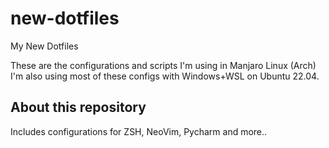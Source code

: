 # new-dotfiles
My New Dotfiles

These are the configurations and scripts I'm using in Manjaro Linux (Arch)
I'm also using most of these configs with Windows+WSL on Ubuntu 22.04.

## About this repository
Includes configurations for ZSH, NeoVim, Pycharm and more..

